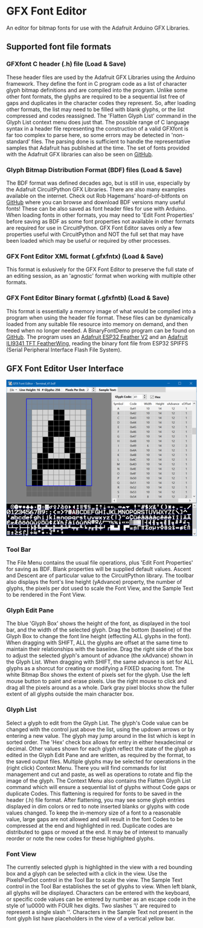 # GFX Font Editor
An editor for bitmap fonts for use with the Adafruit Arduino GFX Libraries.

## Supported font file formats

### GFXfont C header (.h) file (Load & Save)
These header files are used by the Adafruit GFX Libraries using the Arduino framework.
They define the font in C program code as a list of character glyph bitmap definitions and are compiled into the program.
Unlike some other font formats, the glyphs are required to be a sequential list free of gaps and duplicates in the character codes they represent.
So, after loading other formats, the list may need to be filled with blank glyphs, or the list compressed and codes reassigned.
The 'Flatten Glyph List' command in the Glyph List context menu does just that.
The possible range of C language syntax in a header file representing the construction of a valid
GFXfont is far too complex to parse here, so some errors may be detected in 'non-standard' files.
The parsing done is sufficient to handle the representative samples that Adafruit has published at the time.
The set of fonts provided with the Adafruit GFX libraries can also be seen on [GitHub](https://github.com/adafruit/Adafruit-GFX-Library/tree/master/Fonts).

### Glyph Bitmap Distribution Format (BDF) files (Load & Save)
The BDF format was defined decades ago, but is still in use, especially by the Adafruit CircuitPython GFX Libraries.
There are also many examples available on the internet.
Check out Rob Hagemans' hoard-of-bitfonts on [GitHub](http://robhagemans.github.io/monobit/) where you can browse and download
BDF versions many useful fonts!
These can be also saved as font header files for use with Arduino.
When loading fonts in other formats, you may need to 'Edit Font Properties' before saving as BDF as some font properties not
available in other formats are required for use in CircuitPython.
GFX Font Editor saves only a few properties useful with CircuitPython and NOT the full set that may have been loaded
which may be useful or required by other processes.

### GFX Font Editor XML format (.gfxfntx) (Load & Save)
This format is exlusively for the GFX Font Editor to preserve the full state of an editing session,
as an 'agnostic' format when working with multiple other formats.

### GFX Font Editor Binary format (.gfxfntb) (Load & Save)
This format is essentially a memory image of what would be compiled into a program when using the header file format.
These files can be dynamically loaded from any suitable file resource into memory on demand, and then freed when no longer needed.
A BinaryFontDemo program can be found on [GitHub](https://github.com/ScottFerg56/BinaryFontDemo/tree/main).
The program uses an [Adafruit ESP32 Feather V2](https://www.adafruit.com/product/5400)
and an [Adafruit ILI9341 TFT FeatherWing](http://www.adafruit.com/products/3315),
reading the binary font file from ESP32 SPIFFS (Serial Peripheral Interface Flash File System).

## GFX Font Editor User Interface

![User Interface](Images/GFXFontEditor.png)

### Tool Bar
The File Menu contains the usual file operations, plus 'Edit Font Properties' for saving as BDF.
Blank properties will be supplied default values. Ascent and Descent are of particular value to the CircuitPython library.
The toolbar also displays the font's line height (yAdvance) property, the number of glyphs, the pixels per dot used to scale the
Font View, and the Sample Text to be rendered in the Font View.

### Glyph Edit Pane
The blue 'Glyph Box' shows the height of the font, as displayed in the tool bar, and the width of the selected glyph.
Drag the bottom (baseline) of the Glyph Box to change the font line height (effecting ALL glyphs in the font).
When dragging with SHIFT, ALL the glyphs are offset at the same time to maintain their relationships with the baseline.
Drag the right side of the box to adjust the selected glyph's amount of advance (the xAdvance) shown in the Glyph List.
When dragging with SHIFT, the same advance is set for ALL glyphs as a shorcut for creating or modifying a FIXED spacing font.
The white Bitmap Box shows the extent of pixels set for the glyph.
Use the left mouse button to paint and erase pixels.
Use the right mouse to click and drag all the pixels around as a whole.
Dark gray pixel blocks show the fuller extent of all glyphs outside the main character box.

### Glyph List
Select a glyph to edit from the Glyph List.
The glyph's Code value can be changed with the control just above the list, using the updown arrows or by entering a new value.
The glyph may jump around in the list which is kept in sorted order.
The 'Hex' check box allows for entry in either hexadecimal or decimal.
Other values shown for each glyph reflect the state of the glyph as edited in the Glyph Edit Pane
and are written, as required by the format, to the saved output files.
Multiple glyphs may be selected for operations in the (right click) Context Menu.
There you will find commands for list management and cut and paste, as well as operations
to rotate and flip the image of the glyph.
The Context Menu also contains the Flatten Glyph List command
which will ensure a sequential list of glyphs without Code gaps or duplicate Codes.
This flattening is required for fonts to be saved in the header (.h) file format.
After flattening, you may see some glyph entries displayed in dim colors or red
to note inserted blanks or glyphs with code values changed.
To keep the in-memory size of a font to a reasonable value, large gaps are not allowed
and will result in the font Codes to be compressed at the end and highlighted in red.
Duplicate codes are distributed to gaps or moved at the end.
It may be of interest to manually reorder or note the new codes for these highlighted glyphs.

### Font View
The currently selected glyph is highlighted in the view with a red bounding box
and a glyph can be selected with a click in the view.
Use the PixelsPerDot control in the Tool Bar to scale the view.
The Sample Text control in the Tool Bar establishes the set of glyphs to view.
When left blank, all glyphs will be displayed.
Characters can be entered with the keyboard, or specific code values can be entered
by number as an escape code in the style of \u0000 with FOUR hex digits. Two slashes '\\' are required
to represent a single slash '\'.
Characters in the Sample Text not present in the font glyph list have placeholders in the view of a vertical yellow bar.
